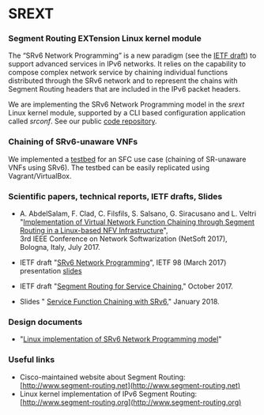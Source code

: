 # SREXT

### Segment Routing EXTension Linux kernel module

The “SRv6 Network Programming” is a new paradigm (see the [IETF draft](https://tools.ietf.org/html/draft-filsfils-spring-srv6-network-programming)) to support advanced services in IPv6 networks. It relies on the capability to compose complex network service by chaining individual functions distributed through the SRv6 network and to represent the chains with Segment Routing headers that are included in the IPv6 packet headers.

We are implementing the SRv6 Network Programming model in the _srext_ Linux kernel module, supported by a CLI based configuration application called _srconf_. See our public [code repository](https://github.com/netgroup/SRv6-net-prog).

### Chaining of SRv6-unaware VNFs 
We implemented a [testbed](testbed-basic.md) for an SFC use case (chaining of SR-unaware VNFs using SRv6). The testbed can be easily replicated using Vagrant/VirtualBox.

### Scientific papers, technical reports, IETF drafts, Slides

- A. AbdelSalam, F. Clad, C. Filsfils, S. Salsano, G. Siracusano and L. Veltri  
"[Implementation of Virtual Network Function Chaining through Segment Routing in a Linux-based NFV Infrastructure](http://ieeexplore.ieee.org/document/8004208/)",  
 3rd IEEE Conference on Network Softwarization (NetSoft 2017), Bologna, Italy, July 2017.

- IETF draft "[SRv6 Network Programming](https://tools.ietf.org/html/draft-filsfils-spring-srv6-network-programming)", IETF 98 (March 2017) presentation [slides](https://www.ietf.org/proceedings/98/slides/slides-98-spring-srv6-network-programming-00.pdf)

- IETF draft "[Segment Routing for Service Chaining](https://tools.ietf.org/html/draft-clad-spring-segment-routing-service-chaining-00)," October 2017. 

- Slides " [Service Function Chaining with SRv6](https://www.slideshare.net/amsalam20/service-function-chaining-with-srv6)," January 2018.

### Design documents

- "[Linux implementation of SRv6 Network Programming model](https://www.dropbox.com/s/fk4o8xecbmuoeji/linux-SRv6-net-prog-design-shared.pdf?dl=1)"

### Useful links

- Cisco-maintained website about Segment Routing: [http://www.segment-routing.net](http://www.segment-routing.net)
- Linux kernel implementation of IPv6 Segment Routing: [http://www.segment-routing.org](http://www.segment-routing.org)

